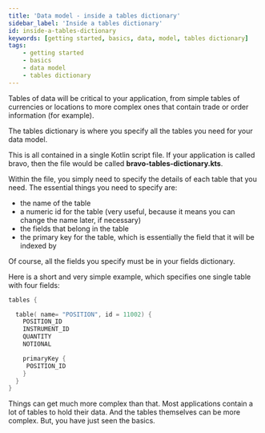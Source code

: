 ```yaml
---
title: 'Data model - inside a tables dictionary'
sidebar_label: 'Inside a tables dictionary'
id: inside-a-tables-dictionary
keywords: [getting started, basics, data, model, tables dictionary]
tags:
    - getting started
    - basics
    - data model
    - tables dictionary
---
```


Tables of data will be critical to your application, from simple tables of currencies or locations to more complex ones that contain trade or order information (for example).

The tables dictionary is where you specify all the tables you need for your data model.

This is all contained in a single Kotlin script file. If your application is called bravo, then the file would be called **bravo-tables-dictionary.kts**.

Within the file, you simply need to specify the details of each table that you need.  The essential things you need to specify are:

- the name of the table
- a numeric id for the table (very useful, because it means you can change the name later, if necessary)
- the fields that belong in the table
- the primary key for the table, which is essentially the field that it will be indexed by

Of course, all the fields you specify must be in your fields dictionary.

Here is a short and very simple example, which specifies one single table with four fields: 

```kotlin
tables {

  table( name= "POSITION", id = 11002) {
    POSITION_ID
    INSTRUMENT_ID
    QUANTITY
    NOTIONAL

    primaryKey {
     POSITION_ID
    }
  }
}
```
Things can get much more complex than that. Most applications contain a lot of tables to hold their data. And the tables themselves can be more complex. But, you have just seen the basics.



